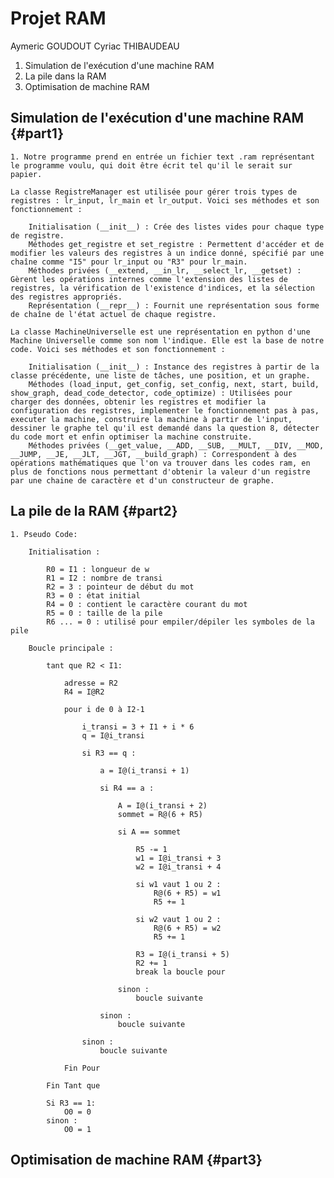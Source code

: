 # Projet RAM
Aymeric GOUDOUT
Cyriac THIBAUDEAU

1. Simulation de l'exécution d'une machine RAM 
2. La pile dans la RAM
3. Optimisation de machine RAM

## Simulation de l'exécution d'une machine RAM {#part1}

    1. Notre programme prend en entrée un fichier text .ram représentant le programme voulu, qui doit être écrit tel qu'il le serait sur papier. 

    La classe RegistreManager est utilisée pour gérer trois types de registres : lr_input, lr_main et lr_output. Voici ses méthodes et son fonctionnement :

        Initialisation (__init__) : Crée des listes vides pour chaque type de registre.
        Méthodes get_registre et set_registre : Permettent d'accéder et de modifier les valeurs des registres à un indice donné, spécifié par une chaîne comme "I5" pour lr_input ou "R3" pour lr_main.
        Méthodes privées (__extend, __in_lr, __select_lr, __getset) : Gèrent les opérations internes comme l'extension des listes de registres, la vérification de l'existence d'indices, et la sélection des registres appropriés.
        Représentation (__repr__) : Fournit une représentation sous forme de chaîne de l'état actuel de chaque registre.

    La classe MachineUniverselle est une représentation en python d'une Machine Universelle comme son nom l'indique. Elle est la base de notre code. Voici ses méthodes et son fonctionnement :

        Initialisation (__init__) : Instance des registres à partir de la classe précédente, une liste de tâches, une position, et un graphe.
        Méthodes (load_input, get_config, set_config, next, start, build, show_graph, dead_code_detector, code_optimize) : Utilisées pour charger des données, obtenir les registres et modifier la configuration des registres, implementer le fonctionnement pas à pas, executer la machine, construire la machine à partir de l'input, dessiner le graphe tel qu'il est demandé dans la question 8, détecter du code mort et enfin optimiser la machine construite.
        Méthodes privées (__get_value, __ADD, __SUB, __MULT, __DIV, __MOD, __JUMP, __JE, __JLT, __JGT, __build_graph) : Correspondent à des opérations mathématiques que l'on va trouver dans les codes ram, en plus de fonctions nous permettant d'obtenir la valeur d'un registre par une chaine de caractère et d'un constructeur de graphe. 
            
            

## La pile de la RAM {#part2}

    1. Pseudo Code:

        Initialisation : 

            R0 = I1 : longueur de w
            R1 = I2 : nombre de transi
            R2 = 3 : pointeur de début du mot
            R3 = 0 : état initial
            R4 = 0 : contient le caractère courant du mot
            R5 = 0 : taille de la pile
            R6 ... = 0 : utilisé pour empiler/dépiler les symboles de la pile

        Boucle principale :

            tant que R2 < I1:

                adresse = R2
                R4 = I@R2

                pour i de 0 à I2-1

                    i_transi = 3 + I1 + i * 6
                    q = I@i_transi

                    si R3 == q :

                        a = I@(i_transi + 1)

                        si R4 == a :

                            A = I@(i_transi + 2)
                            sommet = R@(6 + R5)

                            si A == sommet

                                R5 -= 1
                                w1 = I@i_transi + 3
                                w2 = I@i_transi + 4

                                si w1 vaut 1 ou 2 :
                                    R@(6 + R5) = w1
                                    R5 += 1

                                si w2 vaut 1 ou 2 :
                                    R@(6 + R5) = w2
                                    R5 += 1
                                
                                R3 = I@(i_transi + 5)
                                R2 += 1
                                break la boucle pour
                            
                            sinon :
                                boucle suivante

                        sinon :
                            boucle suivante

                    sinon : 
                        boucle suivante

                Fin Pour

            Fin Tant que        

            Si R3 == 1:
                O0 = 0
            sinon :
                O0 = 1

## Optimisation de machine RAM {#part3}

